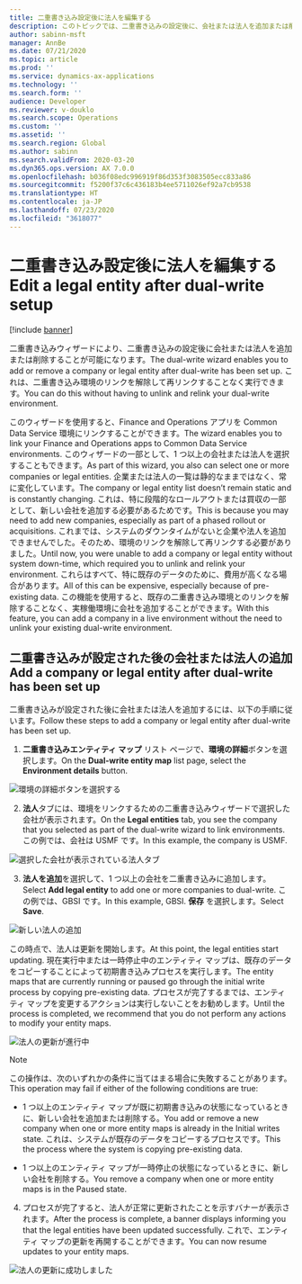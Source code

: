 ```yaml
---
title: 二重書き込み設定後に法人を編集する
description: このトピックでは、二重書き込みの設定後に、会社または法人を追加または削除する方法について説明します。
author: sabinn-msft
manager: AnnBe
ms.date: 07/21/2020
ms.topic: article
ms.prod: ''
ms.service: dynamics-ax-applications
ms.technology: ''
ms.search.form: ''
audience: Developer
ms.reviewer: v-douklo
ms.search.scope: Operations
ms.custom: ''
ms.assetid: ''
ms.search.region: Global
ms.author: sabinn
ms.search.validFrom: 2020-03-20
ms.dyn365.ops.version: AX 7.0.0
ms.openlocfilehash: b036f08edc996919f86d353f3083505ecc833a86
ms.sourcegitcommit: f5200f37c6c436183b4ee5711026ef92a7cb9538
ms.translationtype: HT
ms.contentlocale: ja-JP
ms.lasthandoff: 07/23/2020
ms.locfileid: "3618077"
---
```

# <a name="edit-a-legal-entity-after-dual-write-setup"></a><span data-ttu-id="53732-103">二重書き込み設定後に法人を編集する</span><span class="sxs-lookup"><span data-stu-id="53732-103">Edit a legal entity after dual-write setup</span></span> 

[!include [banner](../../includes/banner.md)]



<span data-ttu-id="53732-104">二重書き込みウィザードにより、二重書き込みの設定後に会社または法人を追加または削除することが可能になります。</span><span class="sxs-lookup"><span data-stu-id="53732-104">The dual-write wizard enables you to add or remove a company or legal entity after dual-write has been set up.</span></span> <span data-ttu-id="53732-105">これは、二重書き込み環境のリンクを解除して再リンクすることなく実行できます。</span><span class="sxs-lookup"><span data-stu-id="53732-105">You can do this without having to unlink and relink your dual-write environment.</span></span> 

<span data-ttu-id="53732-106">このウィザードを使用すると、Finance and Operations アプリを Common Data Service 環境にリンクすることができます。</span><span class="sxs-lookup"><span data-stu-id="53732-106">The wizard enables you to link your Finance and Operations apps to Common Data Service environments.</span></span> <span data-ttu-id="53732-107">このウィザードの一部として、1 つ以上の会社または法人を選択することもできます。</span><span class="sxs-lookup"><span data-stu-id="53732-107">As part of this wizard, you also can select one or more companies or legal entities.</span></span> <span data-ttu-id="53732-108">企業または法人の一覧は静的なままではなく、常に変化しています。</span><span class="sxs-lookup"><span data-stu-id="53732-108">The company or legal entity list doesn’t remain static and is constantly changing.</span></span> <span data-ttu-id="53732-109">これは、特に段階的なロールアウトまたは買収の一部として、新しい会社を追加する必要があるためです。</span><span class="sxs-lookup"><span data-stu-id="53732-109">This is because you may need to add new companies, especially as part of a phased rollout or acquisitions.</span></span> <span data-ttu-id="53732-110">これまでは、システムのダウンタイムがないと企業や法人を追加できませんでした。そのため、環境のリンクを解除して再リンクする必要がありました。</span><span class="sxs-lookup"><span data-stu-id="53732-110">Until now, you were unable to add a company or legal entity without system down-time, which required you to unlink and relink your environment.</span></span> <span data-ttu-id="53732-111">これらはすべて、特に既存のデータのために、費用が高くなる場合があります。</span><span class="sxs-lookup"><span data-stu-id="53732-111">All of this can be expensive, especially because of pre-existing data.</span></span> <span data-ttu-id="53732-112">この機能を使用すると、既存の二重書き込み環境とのリンクを解除することなく、実稼働環境に会社を追加することができます。</span><span class="sxs-lookup"><span data-stu-id="53732-112">With this feature, you can add a company in a live environment without the need to unlink your existing dual-write environment.</span></span>

## <a name="add-a-company-or-legal-entity-after-dual-write-has-been-set-up"></a><span data-ttu-id="53732-113">二重書き込みが設定された後の会社または法人の追加</span><span class="sxs-lookup"><span data-stu-id="53732-113">Add a company or legal entity after dual-write has been set up</span></span> 

<span data-ttu-id="53732-114">二重書き込みが設定された後に会社または法人を追加するには、以下の手順に従います。</span><span class="sxs-lookup"><span data-stu-id="53732-114">Follow these steps to add a company or legal entity after dual-write has been set up.</span></span>

1. <span data-ttu-id="53732-115">**二重書き込みエンティティ マップ** リスト ページで、**環境の詳細**ボタンを選択します。</span><span class="sxs-lookup"><span data-stu-id="53732-115">On the **Dual-write entity map** list page, select the **Environment details** button.</span></span>

![環境の詳細ボタンを選択する](media/select-environment-details.png)

2. <span data-ttu-id="53732-117">**法人**タブには、環境をリンクするための二重書き込みウィザードで選択した会社が表示されます。</span><span class="sxs-lookup"><span data-stu-id="53732-117">On the **Legal entities** tab, you see the company that you selected as part of the dual-write wizard to link environments.</span></span> <span data-ttu-id="53732-118">この例では、会社は USMF です。</span><span class="sxs-lookup"><span data-stu-id="53732-118">In this example, the company is USMF.</span></span>

![選択した会社が表示されている法人タブ](media/legal-entities.png)

3. <span data-ttu-id="53732-120">**法人を追加**を選択して、1 つ以上の会社を二重書き込みに追加します。</span><span class="sxs-lookup"><span data-stu-id="53732-120">Select **Add legal entity** to add one or more companies to dual-write.</span></span> <span data-ttu-id="53732-121">この例では、GBSI です。</span><span class="sxs-lookup"><span data-stu-id="53732-121">In this example, GBSI.</span></span> <span data-ttu-id="53732-122">**保存** を選択します。</span><span class="sxs-lookup"><span data-stu-id="53732-122">Select **Save**.</span></span>

![新しい法人の追加](media/add-legal-entity.png)

  <span data-ttu-id="53732-124">この時点で、法人は更新を開始します。</span><span class="sxs-lookup"><span data-stu-id="53732-124">At this point, the legal entities start updating.</span></span> <span data-ttu-id="53732-125">現在実行中または一時停止中のエンティティ マップは、既存のデータをコピーすることによって初期書き込みプロセスを実行します。</span><span class="sxs-lookup"><span data-stu-id="53732-125">The entity maps that are currently running or paused go through the initial write process by copying pre-existing data.</span></span> <span data-ttu-id="53732-126">プロセスが完了するまでは、エンティティ マップを変更するアクションは実行しないことをお勧めします。</span><span class="sxs-lookup"><span data-stu-id="53732-126">Until the process is completed, we recommend that you do not perform any actions to modify your entity maps.</span></span> 

![法人の更新が進行中](media/update-progress.png)

  >[!NOTE]
  > <span data-ttu-id="53732-128">この操作は、次のいずれかの条件に当てはまる場合に失敗することがあります。</span><span class="sxs-lookup"><span data-stu-id="53732-128">This operation may fail if either of the following conditions are true:</span></span> 
  >
  > * <span data-ttu-id="53732-129">1 つ以上のエンティティ マップが既に初期書き込みの状態になっているときに、新しい会社を追加または削除する。</span><span class="sxs-lookup"><span data-stu-id="53732-129">You add or remove a new company when one or more entity maps is already in the Initial writes state.</span></span> <span data-ttu-id="53732-130">これは、システムが既存のデータをコピーするプロセスです。</span><span class="sxs-lookup"><span data-stu-id="53732-130">This the process where the system is copying pre-existing data.</span></span> 
  >
  > * <span data-ttu-id="53732-131">1 つ以上のエンティティ マップが一時停止の状態になっているときに、新しい会社を削除する。</span><span class="sxs-lookup"><span data-stu-id="53732-131">You remove a company when one or more entity maps is in the Paused state.</span></span> 

4. <span data-ttu-id="53732-132">プロセスが完了すると、法人が正常に更新されたことを示すバナーが表示されます。</span><span class="sxs-lookup"><span data-stu-id="53732-132">After the process is complete, a banner displays informing you that the legal entities have been updated successfully.</span></span> <span data-ttu-id="53732-133">これで、エンティティ マップの更新を再開することができます。</span><span class="sxs-lookup"><span data-stu-id="53732-133">You can now resume updates to your entity maps.</span></span> 

![法人の更新に成功しました](media/legal-entities-updated.png)

